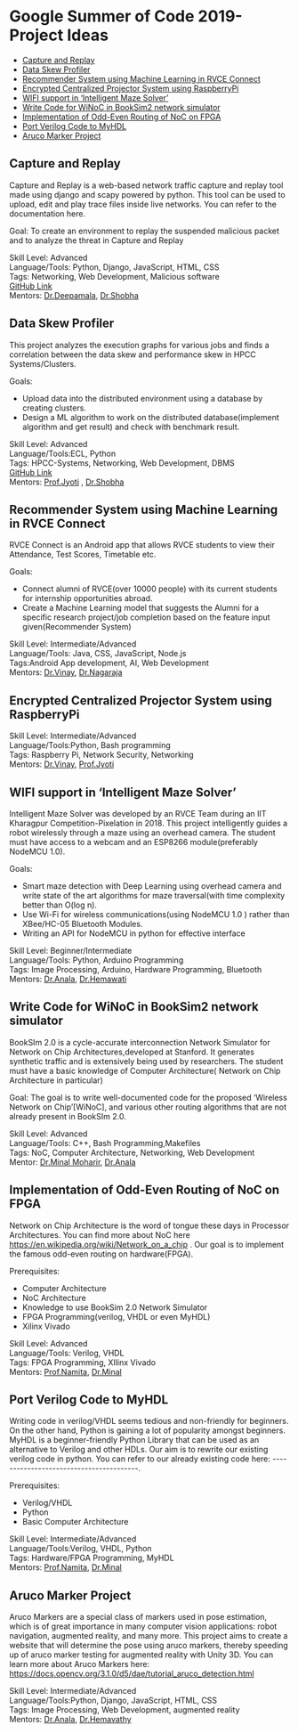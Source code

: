 # Google Summer of Code 2019- Project Ideas


- [Capture and Replay](#capture-and-replay)
- [Data Skew Profiler](#data-skew-profiler)
- [Recommender System using Machine Learning in RVCE Connect](#recommender-system-using-machine-learning-in-rvce-connect)
- [Encrypted Centralized Projector System using RaspberryPi](#encrypted-centralized-projector-system-using-raspberrypi)
- [WIFI support in ‘Intelligent Maze Solver’](#wifi-support-in-intelligent-maze-solver)
- [Write Code for WiNoC in BookSim2 network simulator](#write-code-for-winoc-in-booksim2-network-simulator)
- [Implementation of Odd-Even Routing of NoC on FPGA](#implementation-of-odd-even-routing-of-noc-on-fpga)
- [Port Verilog Code to MyHDL](#port-verilog-code-to-myhdl) 
- [Aruco Marker Project](#aruco-marker-project)


## Capture and Replay ##

 Capture and Replay is a web-based network traffic capture and replay tool made using django and scapy powered by python. This tool can be used to upload, edit and play trace files inside live networks. You can refer to the documentation here.

Goal: To create an environment to replay the suspended malicious packet and to analyze the threat in Capture and Replay
 
Skill Level: Advanced  
Language/Tools: Python, Django, JavaScript, HTML, CSS  
Tags: Networking, Web Development, Malicious software  
[GitHub Link](https://github.com/world-of-open-source/Capture-and-Replay)  
Mentors: [Dr.Deepamala](mailto:deepamalan@rvce.edu.in), [Dr.Shobha](mailto:shobhag@rvce.edu.in)

## Data Skew Profiler ##

This project analyzes the execution graphs for various jobs and finds a correlation between the data skew and performance skew in HPCC Systems/Clusters.

Goals:
- Upload data into the distributed environment using a database by creating clusters.
- Design a ML algorithm to work on the distributed database(implement algorithm and get result) and check with benchmark result.

Skill Level: Advanced   
Language/Tools:ECL, Python  
Tags: HPCC-Systems, Networking, Web Development, DBMS  
[GitHub Link](https://github.com/world-of-open-source/DataSkewProfiler)  
Mentors: [Prof.Jyoti](mailto:jyothis@rvce.edu.in)  , [Dr.Shobha](mailto:shobhag@rvce.edu.in)

## Recommender System using Machine Learning in RVCE Connect ##

RVCE Connect is an Android app that allows RVCE students to view their Attendance, Test Scores, Timetable etc.

Goals:
- Connect alumni of RVCE(over 10000 people) with its current students for internship opportunities abroad.
- Create a Machine Learning model that suggests the Alumni for a specific research project/job completion based on the feature input given(Recommender System)

Skill Level: Intermediate/Advanced  
Language/Tools: Java, CSS, JavaScript, Node.js  
Tags:Android App development, AI, Web Development  
Mentors: [Dr.Vinay](mailto:vinayvhegde@rvce.edu.in), [Dr.Nagaraja](mailto:nagarajags@rvce.edu.in)  

## Encrypted Centralized Projector System using RaspberryPi ##



Skill Level: Intermediate/Advanced  
Language/Tools:Python, Bash programming  
Tags: Raspberry Pi, Network Security, Networking  
Mentors: [Dr.Vinay](mailto:vinayvhegde@rvce.edu.in), [Prof.Jyoti](mailto:jyothis@rvce.edu.in) 

## WIFI support in ‘Intelligent Maze Solver’ ##

Intelligent Maze Solver was developed by an RVCE Team during an IIT Kharagpur Competition-Pixelation in 2018. This project intelligently guides a robot wirelessly through a maze using an overhead camera. The student must have access to a webcam and an ESP8266 module(preferably NodeMCU 1.0). 

Goals:
- Smart maze detection with Deep Learning using overhead camera and write state of the art algorithms for maze traversal(with time complexity better than O(log n).
- Use Wi-Fi for wireless communications(using NodeMCU 1.0 ) rather than XBee/HC-05 Bluetooth Modules.
- Writing an API for NodeMCU in python for effective interface

Skill Level: Beginner/Intermediate  
Language/Tools: Python, Arduino Programming  
Tags: Image Processing, Arduino, Hardware Programming, Bluetooth  
Mentors: [Dr.Anala](mailto:analamr@rvce.edu.in), [Dr.Hemawati](mailto:hemavathyr@rvce.edu.in)

## Write Code for WiNoC in BookSim2 network simulator ##

BookSIm 2.0 is a cycle-accurate interconnection Network Simulator for Network on Chip Architectures,developed at Stanford. It generates synthetic traffic and is extensively being used by researchers.
The student must have a basic knowledge of Computer Architecture( Network on Chip Architecture in particular)

Goal: The goal is to write well-documented code for the proposed ‘Wireless Network on Chip’[WiNoC], and various other routing algorithms that are not already present in BookSIm 2.0.

Skill Level: Advanced  
Language/Tools: C++, Bash Programming,Makefiles  
Tags: NoC, Computer Architecture, Networking, Web Development  
Mentor: [Dr.Minal Moharir](mailto:minalmoharir@rvce.edu.in), [Dr.Anala](mailto:analamr@rvce.edu.in)

## Implementation of Odd-Even Routing of NoC on FPGA ##

Network on Chip Architecture is the word of tongue these days in Processor Architectures. You can find more about NoC here https://en.wikipedia.org/wiki/Network_on_a_chip . Our goal is to implement the famous odd-even routing on hardware(FPGA). 

Prerequisites:
- Computer Architecture
- NoC Architecture
- Knowledge to use BookSim 2.0 Network Simulator
- FPGA Programming(verilog, VHDL or even MyHDL)
- Xilinx Vivado

Skill Level: Advanced  
Language/Tools: Verilog, VHDL  
Tags: FPGA Programming, XIlinx Vivado  
Mentors: [Prof.Namita](mailto:namitapalecha@rvce.edu.in), [Dr.Minal](mailto:minalmoharir@rvce.edu.in)

## Port Verilog Code to MyHDL ##

Writing code in verilog/VHDL seems tedious and non-friendly for beginners. On the other hand, Python is gaining a lot of popularity amongst beginners. MyHDL is a beginner-friendly Python Library that can be used as an alternative to Verilog and other HDLs.
Our aim is to rewrite our existing verilog code in python.
You can refer to our already existing code here: ----------------------------------------.

Prerequisites:
- Verilog/VHDL
- Python
- Basic Computer Architecture

Skill Level: Intermediate/Advanced   
Language/Tools:Verilog, VHDL, Python  
Tags: Hardware/FPGA Programming, MyHDL  
Mentors: [Prof.Namita](mailto:namitapalecha@rvce.edu.in), [Dr.Minal](mailto:minalmoharir@rvce.edu.in)

## Aruco Marker Project ##

Aruco Markers are a special class of markers used in pose estimation, which is of great importance in many computer vision applications: robot navigation, augmented reality, and many more. This project aims to create a website that will determine the pose using aruco markers, thereby speeding up of aruco marker testing for augmented reality with Unity 3D.
You can learn more about Aruco Markers here: https://docs.opencv.org/3.1.0/d5/dae/tutorial_aruco_detection.html


Skill Level: Intermediate/Advanced  
Language/Tools:Python, Django, JavaScript, HTML, CSS  
Tags: Image Processing, Web Development, augmented reality    
Mentors: [Dr.Anala](mailto:analamr@rvce.edu.in), [Dr.Hemavathy](mailto:hemavathyr@rvce.edu.in)

